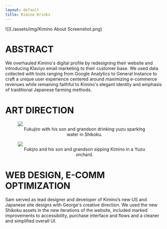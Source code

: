 ```yaml
---
layout: default
title: Kimino Drinks
---
```


![](./assets/img/Kimino About Screenshot.png)

# ABSTRACT

We overhauled Kimino's digital profile by redesigning their website and introducing Klaviyo email marketing to their customer base. We used data collected with tools ranging from Google Analytics to General Instance to craft a unique user experience centered around maximizing e-commerce revenues while remaining faithful to Kimino's elegant identity and emphasis of traiditional Japanese farming methods. 
# ART DIRECTION 

<figure>
    <img src="./assets/img/Fukujiro Smile.png">
    <figcaption align="center">
        Fukujiro with his son and grandson drinking yuzu sparklng water in Shikoku. 
    </figcaption>
</figure>

<figure>
    <img src="./assets/img/Sitting Yuzu Farmers.png">
    <figcaption align="center">
        Fukijro and his son and grandson sipping Kimino in a Yuzu orchard. 
    </figcaption>
</figure>

# WEB DESIGN, E-COMM OPTIMIZATION

Sam served as lead designer and developer of Kimino’s new US and Japanese site designs with George's creative direction. We used the new Shikoku assets in the new iterations of the website, included marked improvements to accessibility, purchase interface and flows and a cleaner and simplified overall UI.
